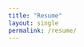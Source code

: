 ```yaml
---
title: "Resume"
layout: single
permalink: /resume/
---
```


<object data="/assets/leevi-veneranta-resume-en.pdf" width="1000" height="1200" type='application/pdf'/>

